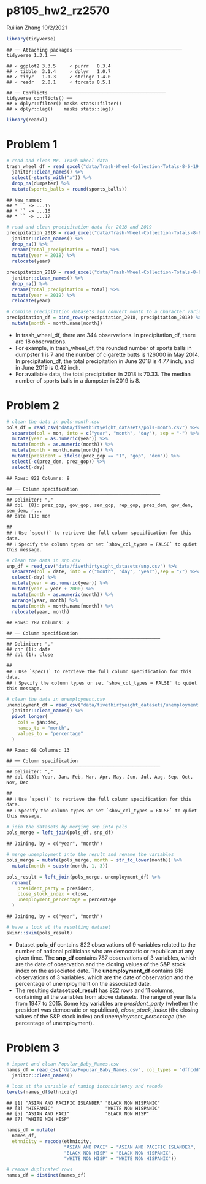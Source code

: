 p8105\_hw2\_rz2570
================
Ruilian Zhang
10/2/2021

``` r
library(tidyverse)
```

    ## ── Attaching packages ─────────────────────────────────────── tidyverse 1.3.1 ──

    ## ✓ ggplot2 3.3.5     ✓ purrr   0.3.4
    ## ✓ tibble  3.1.4     ✓ dplyr   1.0.7
    ## ✓ tidyr   1.1.3     ✓ stringr 1.4.0
    ## ✓ readr   2.0.1     ✓ forcats 0.5.1

    ## ── Conflicts ────────────────────────────────────────── tidyverse_conflicts() ──
    ## x dplyr::filter() masks stats::filter()
    ## x dplyr::lag()    masks stats::lag()

``` r
library(readxl)
```

# Problem 1

``` r
# read and clean Mr. Trash Wheel data
trash_wheel_df = read_excel("data/Trash-Wheel-Collection-Totals-8-6-19.xlsx", sheet = "Mr. Trash Wheel") %>% 
  janitor::clean_names() %>% 
  select(-starts_with("x")) %>% 
  drop_na(dumpster) %>% 
  mutate(sports_balls = round(sports_balls))
```

    ## New names:
    ## * `` -> ...15
    ## * `` -> ...16
    ## * `` -> ...17

``` r
# read and clean precipitation data for 2018 and 2019
precipitation_2018 = read_excel("data/Trash-Wheel-Collection-Totals-8-6-19.xlsx", sheet = "2018 Precipitation", range = "A2:B14") %>% 
  janitor::clean_names() %>%
  drop_na() %>% 
  rename(total_precipitation = total) %>% 
  mutate(year = 2018) %>% 
  relocate(year)

precipitation_2019 = read_excel("data/Trash-Wheel-Collection-Totals-8-6-19.xlsx", sheet = "2019 Precipitation", range = "A2:B14") %>% 
  janitor::clean_names() %>%
  drop_na() %>% 
  rename(total_precipitation = total) %>% 
  mutate(year = 2019) %>% 
  relocate(year)

# combine precipitation datasets and convert month to a character variable
precipitation_df = bind_rows(precipitation_2018, precipitation_2019) %>% 
  mutate(month = month.name[month])
```

-   In trash\_wheel\_df, there are 344 observations. In
    precipitation\_df, there are 18 observations.
-   For example, in trash\_wheel\_df, the rounded number of sports balls
    in dumpster 1 is 7 and the number of cigarette butts is 126000 in
    May 2014. In precipitation\_df, the total precipitation in June 2018
    is 4.77 inch, and in June 2019 is 0.42 inch.
-   For available data, the total precipitation in 2018 is 70.33. The
    median number of sports balls in a dumpster in 2019 is 8.

# Problem 2

``` r
# clean the data in pols-month.csv
pols_df = read_csv("data/fivethirtyeight_datasets/pols-month.csv") %>%
  separate(col = mon, into = c("year", "month", "day"), sep = "-") %>%
  mutate(year = as.numeric(year)) %>% 
  mutate(month = as.numeric(month)) %>% 
  mutate(month = month.name[month]) %>% 
  mutate(president = ifelse(prez_gop == "1", "gop", "dem")) %>% 
  select(-c(prez_dem, prez_gop)) %>% 
  select(-day)
```

    ## Rows: 822 Columns: 9

    ## ── Column specification ────────────────────────────────────────────────────────
    ## Delimiter: ","
    ## dbl  (8): prez_gop, gov_gop, sen_gop, rep_gop, prez_dem, gov_dem, sen_dem, r...
    ## date (1): mon

    ## 
    ## ℹ Use `spec()` to retrieve the full column specification for this data.
    ## ℹ Specify the column types or set `show_col_types = FALSE` to quiet this message.

``` r
# clean the data in snp.csv
snp_df = read_csv("data/fivethirtyeight_datasets/snp.csv") %>% 
  separate(col = date, into = c("month", "day", "year"),sep = "/") %>% 
  select(-day) %>% 
  mutate(year = as.numeric(year)) %>% 
  mutate(year = year + 2000) %>% 
  mutate(month = as.numeric(month)) %>%
  arrange(year, month) %>% 
  mutate(month = month.name[month]) %>% 
  relocate(year, month)
```

    ## Rows: 787 Columns: 2

    ## ── Column specification ────────────────────────────────────────────────────────
    ## Delimiter: ","
    ## chr (1): date
    ## dbl (1): close

    ## 
    ## ℹ Use `spec()` to retrieve the full column specification for this data.
    ## ℹ Specify the column types or set `show_col_types = FALSE` to quiet this message.

``` r
# clean the data in unemployment.csv
unemployment_df = read_csv("data/fivethirtyeight_datasets/unemployment.csv") %>% 
  janitor::clean_names() %>% 
  pivot_longer(
    cols = jan:dec,
    names_to = "month",
    values_to = "percentage"
  )
```

    ## Rows: 68 Columns: 13

    ## ── Column specification ────────────────────────────────────────────────────────
    ## Delimiter: ","
    ## dbl (13): Year, Jan, Feb, Mar, Apr, May, Jun, Jul, Aug, Sep, Oct, Nov, Dec

    ## 
    ## ℹ Use `spec()` to retrieve the full column specification for this data.
    ## ℹ Specify the column types or set `show_col_types = FALSE` to quiet this message.

``` r
# join the datasets by merging snp into pols
pols_merge = left_join(pols_df, snp_df)
```

    ## Joining, by = c("year", "month")

``` r
# merge unemployment into the result and rename the variables
pols_merge = mutate(pols_merge, month = str_to_lower(month)) %>% 
  mutate(month = substr(month, 1, 3))

pols_result = left_join(pols_merge, unemployment_df) %>% 
  rename(
    president_party = president,
    close_stock_index = close,
    unemployment_percentage = percentage
  )
```

    ## Joining, by = c("year", "month")

``` r
# have a look at the resulting dataset
skimr::skim(pols_result)
```

-   Dataset **pols\_df** contains 822 observations of 9 variables
    related to the number of national politicians who are democratic or
    republican at any given time. The **snp\_df** contains 787
    observations of 3 variables, which are the date of observation and
    the closing values of the S&P stock index on the associated date.
    The **unemployment\_df** contains 816 observations of 3 variables,
    which are the date of observation and the percentage of unemployment
    on the associated date.
-   The resulting **dataset pol\_result** has 822 rows and 11 columns,
    containing all the variables from above datasets. The range of year
    lists from 1947 to 2015. Some key variables are *president\_party*
    (whether the president was democratic or republican),
    *close\_stock\_index* (the closing values of the S&P stock index)
    and *unemployment\_percentage* (the percentage of unemployment).

# Problem 3

``` r
# import and clean Popular_Baby_Names.csv
names_df = read_csv("data/Popular_Baby_Names.csv", col_types = "dffcdd") %>% 
  janitor::clean_names()

# look at the variable of naming inconsistency and recode
levels(names_df$ethnicity)
```

    ## [1] "ASIAN AND PACIFIC ISLANDER" "BLACK NON HISPANIC"        
    ## [3] "HISPANIC"                   "WHITE NON HISPANIC"        
    ## [5] "ASIAN AND PACI"             "BLACK NON HISP"            
    ## [7] "WHITE NON HISP"

``` r
names_df = mutate(
  names_df,
  ethnicity = recode(ethnicity,
                     "ASIAN AND PACI" = "ASIAN AND PACIFIC ISLANDER",
                     "BLACK NON HISP" = "BLACK NON HISPANIC",
                     "WHITE NON HISP" = "WHITE NON HISPANIC"))

# remove duplicated rows
names_df = distinct(names_df)
```
